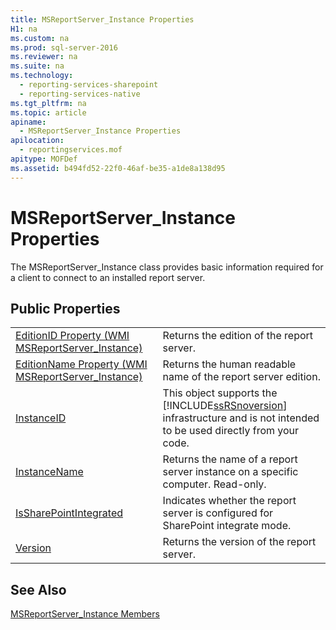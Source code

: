 ```yaml
---
title: MSReportServer_Instance Properties
H1: na
ms.custom: na
ms.prod: sql-server-2016
ms.reviewer: na
ms.suite: na
ms.technology: 
  - reporting-services-sharepoint
  - reporting-services-native
ms.tgt_pltfrm: na
ms.topic: article
apiname: 
  - MSReportServer_Instance Properties
apilocation: 
  - reportingservices.mof
apitype: MOFDef
ms.assetid: b494fd52-22f0-46af-be35-a1de8a138d95
---
```

# MSReportServer_Instance Properties
  The MSReportServer_Instance class provides basic information required for a client to connect to an installed report server.  
  
## Public Properties  
  
|||  
|-|-|  
|[EditionID Property &#40;WMI MSReportServer_Instance&#41;](../../Topics/TopicNameNotContainA/EditionID-Property--WMI-MSReportServer_Instance-.md)|Returns the edition of the report server.|  
|[EditionName Property &#40;WMI MSReportServer_Instance&#41;](../../Topics/TopicNameNotContainA/EditionName-Property--WMI-MSReportServer_Instance-.md)|Returns the human readable name of the report server edition.|  
|[InstanceID](../../Topics/TopicNameNotContainA/InstanceID-Property--WMI-MSReportServer_Instance-.md)|This object supports the [!INCLUDE[ssRSnoversion](../../Topics/TopicNameContainA/includes/ssRSnoversion_md.md)] infrastructure and is not intended to be used directly from your code.|  
|[InstanceName](../../Topics/TopicNameNotContainA/InstanceName-Property--WMI-MSReportServer_Instance-.md)|Returns the name of a report server instance on a specific computer. Read-only.|  
|[IsSharePointIntegrated](../../Topics/TopicNameNotContainA/IsSharePointIntegrated-Property--WMI-MSReportServer_Instance-.md)|Indicates whether the report server is configured for SharePoint integrate mode.|  
|[Version](../../Topics/TopicNameNotContainA/Version-Property--WMI-MSReportServer_Instance-.md)|Returns the version of the report server.|  
  
## See Also  
 [MSReportServer_Instance Members](../../Topics/TopicNameNotContainA/MSReportServer_Instance-Members.md)  
  
  